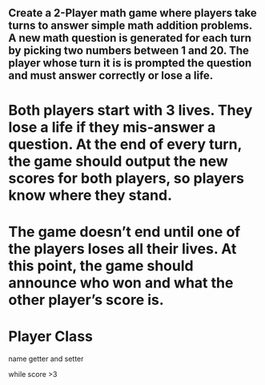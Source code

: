 ## Create a 2-Player math game where players take turns to answer simple math addition problems. A new math question is generated for each turn by picking two numbers between 1 and 20. The player whose turn it is is prompted the question and must answer correctly or lose a life.

# Both players start with 3 lives. They lose a life if they mis-answer a question. At the end of every turn, the game should output the new scores for both players, so players know where they stand.
# The game doesn’t end until one of the players loses all their lives. At this point, the game should announce who won and what the other player’s score is.

# Player Class
name
getter and setter


while score >3